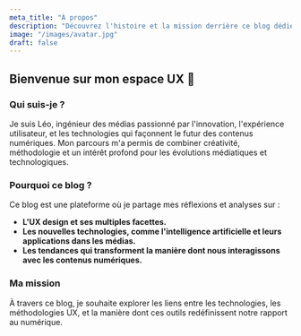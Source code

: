```yaml
---
meta_title: "À propos"
description: "Découvrez l'histoire et la mission derrière ce blog dédié à la recherche UX et à l'exploration des méthodologies centrées sur l'utilisateur."
image: "/images/avatar.jpg"
draft: false
---
```


## Bienvenue sur mon espace UX 🌟

### Qui suis-je ?
Je suis Léo, ingénieur des médias passionné par l'innovation, l'expérience utilisateur, et les technologies qui façonnent le futur des contenus numériques. Mon parcours m'a permis de combiner créativité, méthodologie et un intérêt profond pour les évolutions médiatiques et technologiques.

### Pourquoi ce blog ?
Ce blog est une plateforme où je partage mes réflexions et analyses sur :
- **L'UX design et ses multiples facettes.**
- **Les nouvelles technologies, comme l'intelligence artificielle et leurs applications dans les médias.**
- **Les tendances qui transforment la manière dont nous interagissons avec les contenus numériques.**

### Ma mission
À travers ce blog, je souhaite explorer les liens entre les technologies, les méthodologies UX, et la manière dont ces outils redéfinissent notre rapport au numérique.

